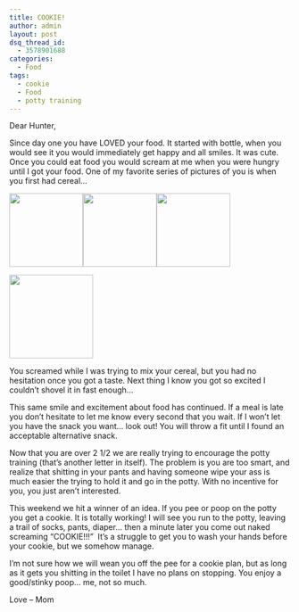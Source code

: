 ```yaml
---
title: COOKIE!
author: admin
layout: post
dsq_thread_id:
  - 3578901688
categories:
  - Food
tags:
  - cookie
  - Food
  - potty training
---
```

Dear Hunter,

Since day one you have LOVED your food. It started with bottle, when you would see it you would immediately get happy and all smiles. It was cute. Once you could eat food you would scream at me when you were hungry until I got your food. One of my favorite series of pictures of you is when you first had cereal&#8230;

<img class="alignnone size-thumbnail wp-image-24" title="IMG_3004" src="http://saragibby.com/wp-content/uploads/2010/03/IMG_3004-150x150.jpg" alt="" width="132" height="132" /><img class="alignnone size-thumbnail wp-image-23" title="IMG_3002" src="http://saragibby.com/wp-content/uploads/2010/03/IMG_3002-150x150.jpg" alt="" width="132" height="132" /><img class="alignnone size-thumbnail wp-image-25" title="IMG_3008" src="http://saragibby.com/wp-content/uploads/2010/03/IMG_3008-150x150.jpg" alt="" width="132" height="132" />

<img class="size-thumbnail wp-image-26 alignleft" title="IMG_3015" src="http://saragibby.com/wp-content/uploads/2010/03/IMG_3015-150x150.jpg" alt="" width="150" height="150" />

You screamed while I was trying to mix your cereal, but you had no hesitation once you got a taste. Next thing I know you got so excited I couldn&#8217;t shovel it in fast enough&#8230;

This same smile and excitement about food has continued. If a meal is late you don&#8217;t hesitate to let me know every second that you wait. If I won&#8217;t let you have the snack you want&#8230; look out! You will throw a fit until I found an acceptable alternative snack.

Now that you are over 2 1/2 we are really trying to encourage the potty training (that&#8217;s another letter in itself). The problem is you are too smart, and realize that shitting in your pants and having someone wipe your ass is much easier the trying to hold it and go in the potty. With no incentive for you, you just aren&#8217;t interested.

This weekend we hit a winner of an idea. If you pee or poop on the potty you get a cookie. It is totally working! I will see you run to the potty, leaving a trail of socks, pants, diaper&#8230; then a minute later you come out naked screaming &#8220;COOKIE!!!&#8221;  It&#8217;s a struggle to get you to wash your hands before your cookie, but we somehow manage.

I&#8217;m not sure how we will wean you off the pee for a cookie plan, but as long as it gets you shitting in the toilet I have no plans on stopping. You enjoy a good/stinky poop&#8230; me, not so much.

Love &#8211; Mom
